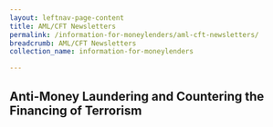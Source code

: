 ```yaml
---
layout: leftnav-page-content
title: AML/CFT Newsletters
permalink: /information-for-moneylenders/aml-cft-newsletters/
breadcrumb: AML/CFT Newsletters
collection_name: information-for-moneylenders

---
```

Anti-Money Laundering and Countering the Financing of Terrorism
---

